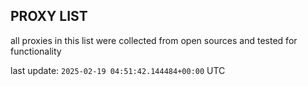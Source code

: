 ## PROXY LIST

all proxies in this list were collected from open sources and tested for functionality

last update: `2025-02-19 04:51:42.144484+00:00` UTC
